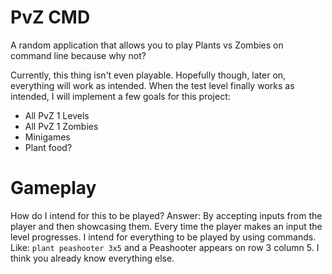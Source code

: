 # PvZ CMD
A random application that allows you to play Plants vs Zombies on command line because why not?

Currently, this thing isn't even playable. Hopefully though, later on, everything will work as intended. When the test level finally works as intended, I will implement a few goals for this project:

* All PvZ 1 Levels
* All PvZ 1 Zombies
* Minigames
* Plant food?

# Gameplay
How do I intend for this to be played? Answer: By accepting inputs from the player and then showcasing them. Every time the player makes an input the level progresses. I intend for everything to be played by using commands. Like: `plant peashooter 3x5` and a Peashooter appears on row 3 column 5. I think you already know everything else.